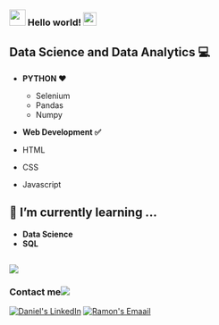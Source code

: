 ### <img src="https://github.com/rajput2107/rajput2107/blob/master/Assets/Hi.gif" width="29px"> Hello world!&nbsp;<img src="https://github.com/rajput2107/rajput2107/blob/master/Assets/Earth.gif" width="24px">


## Data Science and Data Analytics  💻

-   **PYTHON  ❤️**
    -   Selenium
    -   Pandas
    - Numpy
    
- **Web Development ✅**

-   HTML
-  CSS 
-  Javascript  

## 🌱  I’m currently learning ...

-   **Data Science**
-   **SQL**

## [![](https://raw.githubusercontent.com/rajput2107/rajput2107/master/Assets/Developer.gif)](https://raw.githubusercontent.com/rajput2107/rajput2107/master/Assets/Developer.gif)

### [](github.com/RamonFidencio/RamonFidencio/edit/main/README.md#contact-me)Contact me[![](https://github.com/rajput2107/rajput2107/raw/master/Assets/Handshake.gif)](https://github.com/rajput2107/rajput2107/blob/master/Assets/Handshake.gif)

 [![Daniel's LinkedIn](https://camo.githubusercontent.com/e591fde37567a32e51fb1b98924f4df8e45199dca985500749e2a9938fa3e322/68747470733a2f2f7777772e766563746f726c6f676f2e7a6f6e652f6c6f676f732f6c696e6b6564696e2f6c696e6b6564696e2d69636f6e2e737667)](https://www.linkedin.com/in/ramonfidencio/)  [![Ramon's Emaail](https://camo.githubusercontent.com/e1fb4ce58fc1074489bdbdacd0c175ffa7cbd1182ecb3ac4cb77ea8b8271288f/68747470733a2f2f7777772e766563746f726c6f676f2e7a6f6e652f6c6f676f732f676d61696c2f676d61696c2d69636f6e2e737667)](mailto:ramonfidencio@hotmail.com)
